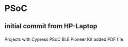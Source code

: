 # PSoC
## initial commit from HP-Laptop
### 
Projects with Cypress PSoC BLE Pioneer Kit
added PDF file
